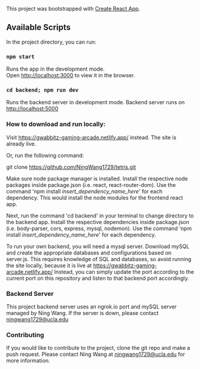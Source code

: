This project was bootstrapped with [Create React App](https://github.com/facebook/create-react-app).

## Available Scripts

In the project directory, you can run:

### `npm start`

Runs the app in the development mode.<br />
Open [http://localhost:3000](http://localhost:3000) to view it in the browser.

### `cd backend; npm run dev`

Runs the backend server in development mode.
Backend server runs on [http://localhost:5000](http://localhost:5000)

### How to download and run locally:

Visit https://gwabbitz-gaming-arcade.netlify.app/ instead. The site is already live.

Or, run the following command:

git clone https://github.com/NingWang1729/tetris.git

Make sure node package manager is installed.
Install the respective node packages inside package.json (i.e. react, react-router-dom).
Use the command 'npm install *insert_dependency_name_here*' for each dependency.
This would install the node modules for the frontend react app.

Next, run the command 'cd backend' in your terminal to change directory to the backend app.
Install the respective dependencies inside package.json (i.e. body-parser, cors, express, mysql, nodemon).
Use the command 'npm install *insert_dependency_name_here*' for each dependency.

To run your own backend, you will need a mysql server. Download mySQL and create the appropriate databases and configurations based on server.js.
This requires knowledge of SQL and databases, so avoid running the site locally, because it is live at https://gwabbitz-gaming-arcade.netlify.app/ Instead, you can simply update the port according to the current port on this repository and listen to that backend port accordingly.

### Backend Server

This project backend server uses an ngrok.io port and mySQL server managed by Ning Wang.
If the server is down, please contact ningwang1729@ucla.edu

### Contributing

If you would like to contribute to the project, clone the git repo and make a push request. Please contact Ning Wang at ningwang1729@ucla.edu for more information.
